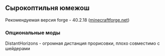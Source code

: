## Сырокоптильня юмежош
Рекомендуемая версия forge - 40.2.18 ([minecraftforge.net](https://files.minecraftforge.net/net/minecraftforge/forge/index_1.18.2.html))

### Опциональные моды
DistantHorizons - огромная дистанция прорисовки, плохо совместимо с шейдерами
